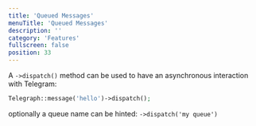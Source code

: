 ```yaml
---
title: 'Queued Messages'
menuTitle: 'Queued Messages'
description: ''
category: 'Features'
fullscreen: false 
position: 33
---
```


A `->dispatch()` method can be used to have an asynchronous interaction with Telegram:


```php
Telegraph::message('hello')->dispatch();
```


optionally a queue name can be hinted: `->dispatch('my queue')`
